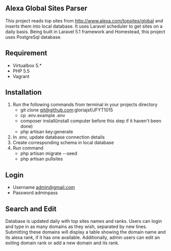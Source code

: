## Alexa Global Sites Parser
This project reads top sites from http://www.alexa.com/topsites/global and inserts them into local database.
It uses Laravel scheduler to get sites on a daily basis.
Being built in Laravel 5.1 framework and Homestead, this project uses PostgreSql database. 

## Requirement
* Virtualbox 5.*
* PHP 5.5
* Vagrant

## Installation
1. Run the following commands from terminal in your projects directory
	- git clone git@github.com:gloriajsf/JFYT1015
	- cp .env.example .env
	- composer install(install computer before this step if it haven't been done)
	- php artisan key:generate
2. In .env, update database connection details
3. Create corresponding schema in local database
4. Run command
	- php artisan migrate --seed
	- php artisan pullsites

## Login
+ Username admin@gmail.com
+ Password adminpass

## Search and Edit
Database is updated daily with top sites names and ranks. Users can login and type in as many domains as they wish, separated by new lines. Submitting these domains will display a table showing the domain name and its alexa rank, if it has one available.
Additionally, admin users can edit an exiting domain rank or add a new domain and its rank.

